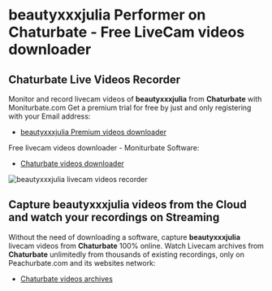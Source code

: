 # beautyxxxjulia Performer on Chaturbate - Free LiveCam videos downloader

## Chaturbate Live Videos Recorder

Monitor and record livecam videos of **beautyxxxjulia** from **Chaturbate** with Moniturbate.com
Get a premium trial for free by just and only registering with your Email address:
* [beautyxxxjulia Premium videos downloader](https://moniturbate.com/request-demo-licence-key.html)

Free livecam videos downloader - Moniturbate Software:
* [Chaturbate videos downloader](https://moniturbate.com/moniturbate-download-software.html)

![beautyxxxjulia livecam videos recorder](https://peachurnet.com/templates/moniturbate-software.png)


## Capture beautyxxxjulia videos from the Cloud and watch your recordings on Streaming

Without the need of downloading a software, capture **beautyxxxjulia** livecam videos from **Chaturbate** 100% online.
Watch Livecam archives from **Chaturbate** unlimitedly from thousands of existing recordings, only on Peachurbate.com and its websites network:
* [Chaturbate videos archives](https://peachurnet.com/)
